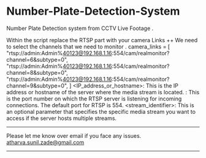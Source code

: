 # Number-Plate-Detection-System
Number Plate Detection system from CCTV Live Footage . 

Within the script replace the RTSP part with your camera Links  ++ We need to select the channels that we need to monitor . 
camera_links = [
    "rtsp://admin:Admin%40123@192.168.1.16:554/cam/realmonitor?channel=6&subtype=0",
    "rtsp://admin:Admin%40123@192.168.1.16:554/cam/realmonitor?channel=8&subtype=0",
    "rtsp://admin:Admin%40123@192.168.1.16:554/cam/realmonitor?channel=9&subtype=0",
]
<IP_address_or_hostname>: This is the IP address or hostname of the server where the media stream is located.
<port>: This is the port number on which the RTSP server is listening for incoming connections. The default port for RTSP is 554.
<stream_identifier>: This is an optional parameter that specifies the specific media stream you want to access if the server hosts multiple streams.

********************************************************
Please let me know over email if you face any issues. 
atharva.sunil.zade@gmail.com 
********************************************************
